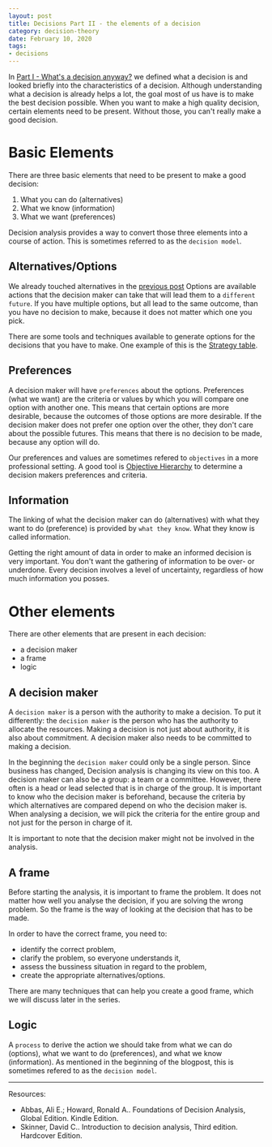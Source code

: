 ```yaml
---
layout: post
title: Decisions Part II - the elements of a decision
category: decision-theory
date: February 10, 2020
tags:
- decisions
---
```


In [Part I - What's a decision anyway?](https://www.selketjah.com/decision%20theory/2019/10/17/what-is-a-decision/) we defined what a decision is and looked briefly into the characteristics of a decision. Although understanding what a decision is already helps a lot, the goal most of us have is to make the best decision possible.
When you want to make a high quality decision, certain elements need to be present. Without those, you can't really make a good decision.

<!--more--> 

# Basic Elements

There are three basic elements that need to be present to make a good decision:
1. What you can do (alternatives)
2. What we know (information)
3. What we want (preferences)

Decision analysis provides a way to convert those three elements into a course of action. This is sometimes referred to as the `decision model`. 

## Alternatives/Options

We already touched alternatives in the [previous post](https://www.selketjah.com/decision%20theory/2019/10/17/what-is-a-decision/)
Options are available actions that the decision maker can take that will lead them to a `different future`.
If you have multiple options, but all lead to the same outcome, than you have no decision to make, because it does not matter which one you pick.

There are some tools and techniques available to generate options for the decisions that you have to make. One example of this is the [Strategy table](http://www.structureddecisionmaking.org/tools/toolsstrategytables/).

## Preferences

A decision maker will have `preferences` about the options. Preferences (what we want) are the criteria or values by which you will compare one option with another one. This means that certain options are more desirable, because the outcomes of those options are more desirable. 
If the decision maker does not prefer one option over the other, they don't care about the possible futures. This means that there is no decision to be made, because any option will do.

Our preferences and values are sometimes refered to `objectives` in a more professional setting. A good tool is [Objective Hierarchy](https://www.amazon.com/Value-Focused-Thinking-Path-Creative-Decisionmaking/dp/067493198X/ref=sr_1_1?crid=3KJGY1OXP9351&keywords=value+focused+thinking&qid=1581251790&s=books&sprefix=value+focused+th%2Caps%2C232&sr=1-1)
to determine a decision makers preferences and criteria.

## Information

The linking of what the decision maker can do (alternatives) with what they want to do (preference) is provided by `what they know`. What they know is called information.

Getting the right amount of data in order to make an informed decision is very important. You don't want the gathering of information to be over- or underdone. Every decision involves a level of uncertainty, regardless of how much information you posses.

# Other elements

There are other elements that are present in each decision:
* a decision maker
* a frame
* logic

## A decision maker

A `decision maker` is a person with the authority to make a decision. To put it differently: the `decision maker` is the person who has the authority to allocate the resources. Making a decision is not just about authority, it is also about commitment. A decision maker also needs to be committed to making a decision.

In the beginning the `decision maker` could only be a single person. Since business has changed, Decision analysis is changing its view
on this too. A decision maker can also be a group: a team or a committee. However, there often is a head or lead selected that is in charge of the group. It is important to know who the decision maker is beforehand, because the criteria by which alternatives are compared depend on who the decision maker is. When analysing a decision, we will pick the criteria for the entire group and not just for the person in charge of it.

It is important to note that the decision maker might not be involved in the analysis.

## A frame

Before starting the analysis, it is important to frame the problem. It does not matter how well you analyse the decision, if you are solving the wrong problem. So the frame is the way of looking at the decision that has to be made.

In order to have the correct frame, you need to:
* identify the correct problem,
* clarify the problem, so everyone understands it,
* assess the bussiness situation in regard to the problem,
* create the appropriate alternatives/options.

There are many techniques that can help you create a good frame, which we will discuss later in the series.

## Logic

A `process` to derive the action we should take from what we can do (options), what we want to do (preferences), and what we know (information). As mentioned in the beginning of the blogpost, this is sometimes refered to as the `decision model`.

-------------

Resources:
* Abbas, Ali E.; Howard, Ronald A.. Foundations of Decision Analysis, Global Edition. Kindle Edition.
* Skinner, David C.. Introduction to decision analysis, Third edition. Hardcover Edition.